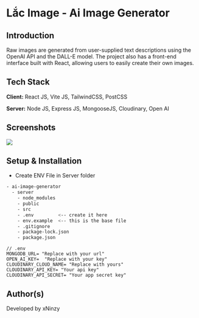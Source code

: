 # Lắc Image - Ai Image Generator

## Introduction

Raw images are generated from user-supplied text descriptions using
the OpenAI API and the DALL-E model. The project also has a front-end interface
built with React, allowing users to easily create their own images.

## Tech Stack

**Client:** React JS, Vite JS, TailwindCSS, PostCSS

**Server:** Node JS, Express JS, MongooseJS, Cloudinary, Open AI


## Screenshots

<p>
<img src="images/homepage.jpg"/> 
</p>

## Setup & Installation

- Create ENV File in Server folder

```bash
- ai-image-generator
  - server
    - node_modules
    - public
    - src
    - .env         <-- create it here
    - env.example  <-- this is the base file
    - .gitignore
    - package-lock.json
    - package.json
```

```env
// .env
MONGODB_URL= "Replace with your url"
OPEN_AI_KEY=  "Replace with your key"
CLOUDINARY_CLOUD_NAME= "Replace with yours"
CLOUDINARY_API_KEY= "Your api key"
CLOUDINARY_API_SECRET= "Your app secret key"
```


## Author(s)

Developed by xNinzy